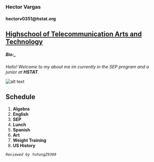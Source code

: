 ### Hector Vargas  
####   __hectorv0351@hstat.org__  
## [Highschool of Telecommunication Arts and Technology](http://www.hstat.org/)

##### _Bio:__ 
_Hello! Welcome to my about me im currently in the SEP program and a junior at **HSTAT**._  

![alt text](https://i.pinimg.com/originals/2d/12/1b/2d121b7a402498039b717b7c95284b3e.gif) 


## Schedule  
1. __Algebra__  
2. __English__  
3. __SEP__  
4. __Lunch__  
5. __Spanish__  
6. __Art__  
7. __Weight Training__  
8. __US History__  

  
_``` Reviewed by YuhongZ9309 ```_




